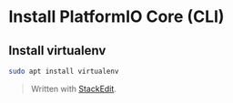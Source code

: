 # Install PlatformIO Core (CLI)
## Install virtualenv


```bash
sudo apt install virtualenv
```

> Written with [StackEdit](https://stackedit.io/).
<!--stackedit_data:
eyJoaXN0b3J5IjpbMTM3MjQ4MzMwNV19
-->